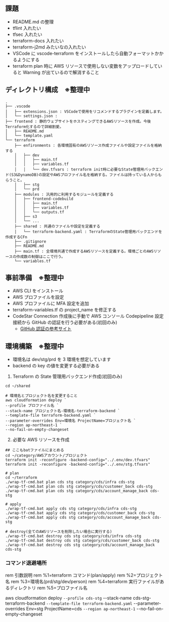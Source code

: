 ## 課題

- README.md の整理
- tflint 入れたい
- tfsec 入れたい
- terraform-docs 入れたい
- terraform-j2md みたいなの入れたい
- VSCode に vscode-terraform をインストールしたら自動フォーマットかかるようにする
- terraform plan 時に AWS リソースで使用しない変数をアップロードしていると Warning が出ているので解消すること

## ディレクトリ構成　※整理中

```
.
├── .vscode
│   ├── extensions.json : VSCodeで使用をリコメンドするプラグインを定義します。
│   └── settings.json :
├── frontend : 静的ウェブサイトをホスティングできるAWSリソースを作成。今後Terraform化するので詳細割愛。
│   ├── README.md
│   └── template.yaml
└── terraform
    ├── enfironments : 各環境固有のAWSリソース作成ファイルや設定ファイルを格納する
    │   ├── dev
    │   │   ├── main.tf
    │   │   ├── variables.tf
    │   │   └── dev.tfvars : terraform init時に必要なState管理用バックエンド(S3&DynamoDB)の設定やAWSプロファイル名を格納する。ファイルは持っている人からもらうこと。
    │   ├── stg
    │   └── prd
    ├── modules : 汎用的に利用するモジュールを定義する
    │   ├── frontend-codebuild
    │   │   ├── main.tf
    │   │   ├── variables.tf
    │   │   └── outputs.tf
    │   ├── s3
    │   └── ...
    ├── shared : 共通のファイルや設定を定義する
    │   └── terraform-backend.yaml : TerraformのState管理用バックエンドを作成するCFn
    ├── .gitignore
    ├── README.md
    ├── main.tf : 全環境共通で作成するAWSリソースを定義する。環境ごとのAWSリソースの作成数の制御はここで行う。
    └── variables.tf

```

## 事前準備　※整理中

- AWS CLI をインストール
- AWS プロファイルを設定
- AWS プロファイルに MFA 設定を追加
- terraform-variables.tf の project_name を修正する
- CodeStar Connection 作成後に手動で AWS コンソール Codepipeline 設定 接続から GitHub の認証を行う必要がある(初回のみ)
  - [GitHub 認証の参考サイト](https://zenn.dev/taroman_zenn/articles/4007a33384c6ad)

## 環境構築　※整理中

- 環境名は dev/stg/prd を 3 環境を想定しています
- backend の key の値を変更する必要がある

1. Terraform の State 管理用バックエンド作成(初回のみ)

```
cd ~/shared

# 環境名とプロジェクト名を変更すること
aws cloudformation deploy `
--profile プロファイル名 `
--stack-name プロジェクト名-環境名-terraform-backend `
--template-file terraform-backend.yaml `
--parameter-overrides Env=環境名 ProjectName=プロジェクト名 `
--region ap-northeast-1 `
--no-fail-on-empty-changeset
```

2. 必要な AWS リソースを作成

```
## ここもbatファイルにまとめる
cd ~/category/AWSアカウント/プロジェクト
terraform init -reconfigure -backend-config="../.env/dev.tfvars"
terraform init -reconfigure -backend-config="../.env/stg.tfvars"

# plan
cd ~/terraform
./wrap-tf-cmd.bat plan cds stg category/cds/infra cds-stg
./wrap-tf-cmd.bat plan cds stg category/cds/customer_back cds-stg
./wrap-tf-cmd.bat plan cds stg category/cds/account_manage_back cds-stg

# apply
./wrap-tf-cmd.bat apply cds stg category/cds/infra cds-stg
./wrap-tf-cmd.bat apply cds stg category/cds/customer_back cds-stg
./wrap-tf-cmd.bat apply cds stg category/cds/account_manage_back cds-stg

# destroy(全てのAWSリソースを削除したい場合に実行する)
./wrap-tf-cmd.bat destroy cds stg category/cds/infra cds-stg
./wrap-tf-cmd.bat destroy cds stg category/cds/customer_back cds-stg
./wrap-tf-cmd.bat destroy cds stg category/cds/account_manage_back cds-stg

```

### コマンド退避場所

rem 引数説明
rem %1=terraform コマンド(plan/apply)
rem %2=プロジェクト名
rem %3=環境名(prd/stg/dev/person)
rem %4=terraform 実行ファイルがあるディレクトリ
rem %5=プロファイル名

aws cloudformation deploy `--profile cds-stg`
--stack-name cds-stg-terraform-backend `--template-file terraform-backend.yaml`
--parameter-overrides Env=stg ProjectName=cds `--region ap-northeast-1`
--no-fail-on-empty-changeset
